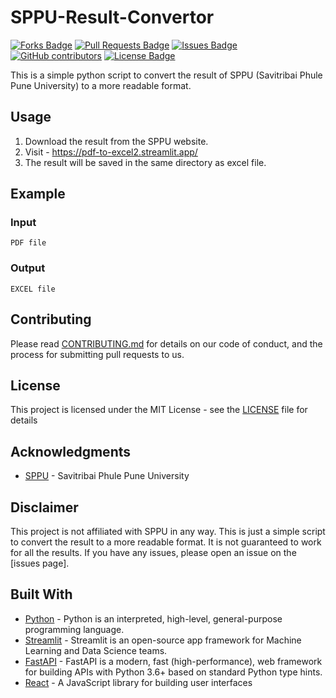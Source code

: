 # SPPU-Result-Convertor
<a href="https://github.com/Suraj1089/SPPU-Result-Convertor/network/members"><img src="https://img.shields.io/github/forks/Suraj1089/SPPU-Result-Convertor" alt="Forks Badge"/></a>
        <a href="https://github.com/Suraj1089/SPPU-Result-Convertor/pulls"><img src="https://img.shields.io/github/issues-pr/Suraj1089/SPPU-Result-Convertor" alt="Pull Requests Badge"/></a>
        <a href="https://github.com/Suraj1089/SPPU-Result-Convertor/issues"><img src="https://img.shields.io/github/issues/Suraj1089/SPPU-Result-Convertor" alt="Issues Badge"/></a>
        <a href="https://github.com/Suraj1089/SPPU-Result-Convertor/graphs/contributors"><img alt="GitHub contributors" src="https://img.shields.io/github/contributors/Suraj1089/SPPU-Result-Convertor?color=2b9348"></a>
        <a href="https://github.com/Suraj1089/SPPU-Result-Convertor/blob/main/LICENSE"><img src="https://img.shields.io/github/license/Suraj1089/SPPU-Result-Convertor?color=orange" alt="License Badge"/></a>

     
This is a simple python script to convert the result of SPPU (Savitribai Phule Pune University) to a more readable format.

## Usage
1. Download the result from the SPPU website.
2. Visit - https://pdf-to-excel2.streamlit.app/
3. The result will be saved in the same directory as excel file.


## Example
### Input
```
PDF file
```

### Output
```
EXCEL file
```

## Contributing
Please read [CONTRIBUTING.md](CONTRIBUTING.md) for details on our code of conduct, and the process for submitting pull requests to us.

## License
This project is licensed under the MIT License - see the [LICENSE](LICENSE) file for details

## Acknowledgments
* [SPPU](https://www.unipune.ac.in/) - Savitribai Phule Pune University

## Disclaimer
This project is not affiliated with SPPU in any way. This is just a simple script to convert the result to a more readable format.
It is not guaranteed to work for all the results.
If you have any issues, please open an issue on the [issues page].

## Built With
* [Python](https://www.python.org/) - Python is an interpreted, high-level, general-purpose programming language.
* [Streamlit](https://www.streamlit.io/) - Streamlit is an open-source app framework for Machine Learning and Data Science teams.
* [FastAPI](https://fastapi.tiangolo.com/) - FastAPI is a modern, fast (high-performance), web framework for building APIs with Python 3.6+ based on standard Python type hints.
* [React](https://reactjs.org/) - A JavaScript library for building user interfaces

